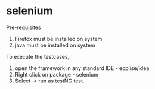 # selenium

Pre-requisites 
1. Firefox must be installed on system
2. java must be installed on system

To execute the testcases, 
1. open the framework in any standard IDE - ecplise/idea 
2. Right click on package - selenium
3. Select -> run as testNG test.
